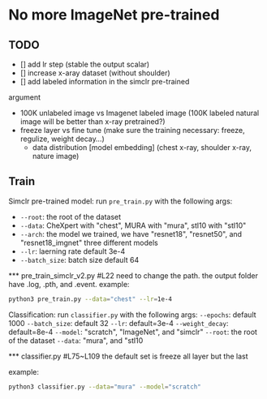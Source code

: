 # No more ImageNet pre-trained

## TODO
- [] add lr step (stable the output scalar)
- [] increase x-aray dataset (without shoulder)
- [] add labeled information in the simclr pre-trained

argument
- 100K unlabeled image vs Imagenet labeled image (100K labeled natural image will be better than x-ray pretrained?)
- freeze layer vs fine tune (make sure the training necessary: freeze, regulize, weight decay…)
    - data distribution [model embedding] (chest x-ray, shoulder x-ray, nature image)


## Train
Simclr pre-trained model: run ```pre_train.py``` with the following args:
- ```--root```: the root of the dataset
- ```--data```: CheXpert with "chest", MURA with "mura", stl10 with "stl10"
- ```--arch```: the model we trained, we have "resnet18", "resnet50", and "resnet18_imgnet" three different models
- ```--lr```: laerning rate default 3e-4
- ```--batch_size```: batch size default 64

*** pre_train_simclr_v2.py #L22 need to change the path. the output folder have .log, .pth, and .event.
example:

```bash
python3 pre_train.py --data="chest" --lr=1e-4
```

Classification: run ```classifier.py``` with the following args:
```--epochs```: default 1000
```--batch_size```: default 32
```--lr```: default=3e-4
```--weight_decay```: default=8e-4
```--model```: "scratch", "ImageNet", and "simclr"
```--root```: the root of the dataset
```--data```: "mura", and "stl10

*** classifier.py #L75~L109 the default set is freeze all layer but the last

example:

```bash
python3 classifier.py --data="mura" --model="scratch"
```
